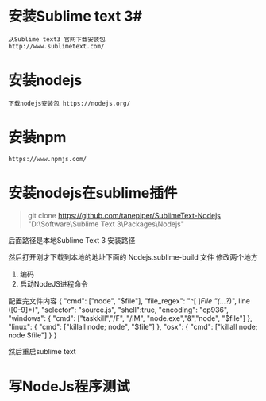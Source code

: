 #  安装Sublime text 3#
    从Sublime text3 官网下载安装包 
    http://www.sublimetext.com/
# 安装nodejs #
    下载nodejs安装包 https://nodejs.org/
# 安装npm #
    https://www.npmjs.com/
# 安装nodejs在sublime插件 #
  
>  git clone https://github.com/tanepiper/SublimeText-Nodejs "D:\Software\Sublime Text 3\Packages\Nodejs" 

   后面路径是本地Sublime Text 3 安装路径

  然后打开刚才下载到本地的地址下面的 Nodejs.sublime-build 文件 修改两个地方

1. 编码
2. 启动NodeJS进程命令

配置完文件内容
{
  "cmd": ["node", "$file"],
  "file_regex": "^[ ]*File \"(...*?)\", line ([0-9]*)",
  "selector": "source.js",
  "shell":true,
  "encoding": "cp936",
  "windows":
    {
    	"cmd": ["taskkill","/F", "/IM", "node.exe","&","node", "$file"]
    },
  "linux":
    {
        "cmd": ["killall node; node", "$file"]
    },
    "osx":
    {
	"cmd": ["killall node; node $file"]
    }
}

然后重启sublime text


# 写NodeJs程序测试 #



 




   
